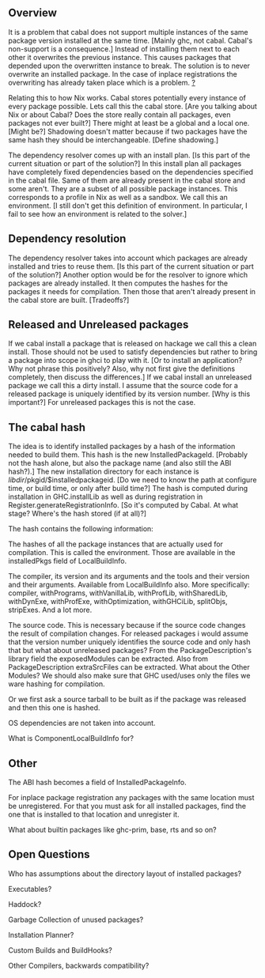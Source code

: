 ## Overview



It is a problem that cabal does not support multiple instances of the same package version installed at the same time. \[Mainly ghc, not cabal. Cabal's non-support is a consequence.\] Instead of installing them next to each other it overwrites the previous instance. This causes packages that depended upon the overwritten instance to break. The solution is to never overwrite an installed package. In the case of inplace registrations the overwriting has already taken place which is a problem. [?](commentary/g-so-c-multiple-instances?)



Relating this to how Nix works. Cabal stores potentially every instance of every package possible. Lets call this the cabal store. \[Are you talking about Nix or about Cabal? Does the store really contain all packages, even packages not ever built?\] There might at least be a global and a local one. \[Might be?\] Shadowing doesn't matter because if two packages have the same hash they should be interchangeable. \[Define shadowing.\]



The dependency resolver comes up with an install plan. \[Is this part of the current situation or part of the solution?\] In this install plan all packages have completely fixed dependencies based on the dependencies specified in the cabal file. Same of them are already present in the cabal store and some aren't. They are a subset of all possible package instances. This corresponds to a profile in Nix as well as a sandbox. We call this an environment. \[I still don't get this definition of environment. In particular, I fail to see how an environment is related to the solver.\]


## Dependency resolution



The dependency resolver takes into account which packages are already installed and tries to reuse them. \[Is this part of the current situation or part of the solution?\] Another option would be for the resolver to ignore which packages are already installed. It then computes the hashes for the packages it needs for compilation. Then those that aren't already present in the cabal store are built. \[Tradeoffs?\]


## Released and Unreleased packages



If we cabal install a package that is released on hackage we call this a clean install. Those should not be used to satisfy dependencies but rather to bring a package into scope in ghci to play with it. \[Or to install an application? Why not phrase this positively? Also, why not first give the definitions completely, then discuss the differences.\] If we cabal install an unreleased package we call this a dirty install. I assume that the source code for a released package is uniquely identified by its version number. \[Why is this important?\] For unreleased packages this is not the case.


## The cabal hash



The idea is to identify installed packages by a hash of the information needed to build them. This hash is the new InstalledPackageId. \[Probably not the hash alone, but also the package name (and also still the ABI hash?).\] The new installation directory for each instance is $libdir/$pkgid/$installedpackageid. \[Do we need to know the path at configure time, or build time, or only after build time?\] The hash is computed during installation in GHC.installLib as well as during registration in Register.generateRegistrationInfo. \[So it's computed by Cabal. At what stage? Where's the hash stored (if at all)?\]



The hash contains the following information:



The hashes of all the package instances that are actually used for compilation. This is called the environment. Those are available in the installedPkgs field of LocalBuildInfo.



The compiler, its version and its arguments and the tools and their version and their arguments. Available from LocalBuildInfo also. More specifically: compiler, withPrograms, withVanillaLib, withProfLib, withSharedLib, withDynExe, withProfExe, withOptimization, withGHCiLib, splitObjs, stripExes. And a lot more.



The source code. This is necessary because if the source code changes the result of compilation changes. For released packages i would assume that the version number uniquely identifies the source code and only hash that but what about unreleased packages? From the PackageDescription's library field the exposedModules can be extracted. Also from PackageDescription extraSrcFiles can be extracted. What about the Other Modules? We should also make sure that GHC used/uses only the files we ware hashing for compilation.



Or we first ask a source tarball to be built as if the package was released and then this one is hashed.



OS dependencies are not taken into account.



What is ComponentLocalBuildInfo for?


## Other



The ABI hash becomes a field of InstalledPackageInfo.



For inplace package registration any packages with the same location must be unregistered. For that you must ask for all installed packages, find the one that is installed to that location and unregister it.



What about builtin packages like ghc-prim, base, rts and so on?


## Open Questions



Who has assumptions about the directory layout of installed packages?



Executables?



Haddock?



Garbage Collection of unused packages?



Installation Planner?



Custom Builds and BuildHooks?



Other Compilers, backwards compatibility?


